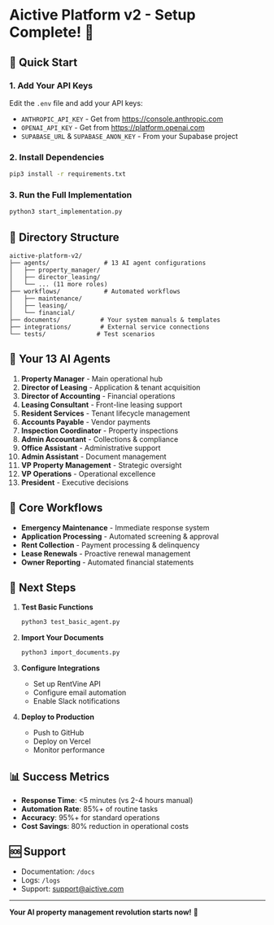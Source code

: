 # Aictive Platform v2 - Setup Complete! 🎉

## 🚀 Quick Start

### 1. Add Your API Keys
Edit the `.env` file and add your API keys:
- `ANTHROPIC_API_KEY` - Get from https://console.anthropic.com
- `OPENAI_API_KEY` - Get from https://platform.openai.com
- `SUPABASE_URL` & `SUPABASE_ANON_KEY` - From your Supabase project

### 2. Install Dependencies
```bash
pip3 install -r requirements.txt
```

### 3. Run the Full Implementation
```bash
python3 start_implementation.py
```

## 📁 Directory Structure

```
aictive-platform-v2/
├── agents/               # 13 AI agent configurations
│   ├── property_manager/
│   ├── director_leasing/
│   └── ... (11 more roles)
├── workflows/            # Automated workflows
│   ├── maintenance/
│   ├── leasing/
│   └── financial/
├── documents/           # Your system manuals & templates
├── integrations/        # External service connections
└── tests/              # Test scenarios
```

## 🤖 Your 13 AI Agents

1. **Property Manager** - Main operational hub
2. **Director of Leasing** - Application & tenant acquisition
3. **Director of Accounting** - Financial operations
4. **Leasing Consultant** - Front-line leasing support
5. **Resident Services** - Tenant lifecycle management
6. **Accounts Payable** - Vendor payments
7. **Inspection Coordinator** - Property inspections
8. **Admin Accountant** - Collections & compliance
9. **Office Assistant** - Administrative support
10. **Admin Assistant** - Document management
11. **VP Property Management** - Strategic oversight
12. **VP Operations** - Operational excellence
13. **President** - Executive decisions

## 🔄 Core Workflows

- **Emergency Maintenance** - Immediate response system
- **Application Processing** - Automated screening & approval
- **Rent Collection** - Payment processing & delinquency
- **Lease Renewals** - Proactive renewal management
- **Owner Reporting** - Automated financial statements

## 🎯 Next Steps

1. **Test Basic Functions**
   ```python
   python3 test_basic_agent.py
   ```

2. **Import Your Documents**
   ```python
   python3 import_documents.py
   ```

3. **Configure Integrations**
   - Set up RentVine API
   - Configure email automation
   - Enable Slack notifications

4. **Deploy to Production**
   - Push to GitHub
   - Deploy on Vercel
   - Monitor performance

## 📊 Success Metrics

- **Response Time**: <5 minutes (vs 2-4 hours manual)
- **Automation Rate**: 85%+ of routine tasks
- **Accuracy**: 95%+ for standard operations
- **Cost Savings**: 80% reduction in operational costs

## 🆘 Support

- Documentation: `/docs`
- Logs: `/logs`
- Support: support@aictive.com

---

**Your AI property management revolution starts now!** 🚀
